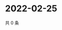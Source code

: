 # 2022-02-25

共 0 条

<!-- BEGIN WEIBO -->
<!-- 最后更新时间 Fri Feb 25 2022 12:18:16 GMT+0800 (China Standard Time) -->

<!-- END WEIBO -->
